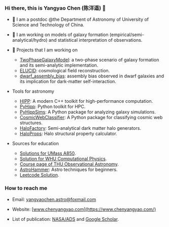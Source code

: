 ### Hi there, this is Yangyao Chen (陈洋遥) 👋

- :book: I am a postdoc @the Department of Astronomy of University of Science and Technology of China. 

- :shit: I am working on models of galaxy formation (empirical/semi-analytical/hydro) and statistical interpretation of observations.

- :ghost: Projects that I am working on
  - [TwoPhaseGalaxyModel](https://github.com/ChenYangyao/two-phase-galaxy-model): a two-phase scenario of galaxy formation and its semi-analytic implementation.
  - [ELUCID](https://www.elucid-project.com/): cosmological field reconstruction.
  - [dwarf_assembly_bias](https://github.com/ChenYangyao/dwarf_assembly_bias): assembly bias observed in dwarf galaxies and its implication for dark-matter self-interaction.
  
- Tools for astronomy
  - [HIPP](https://github.com/ChenYangyao/hipp): A modern C++ toolkit for high-performance computation.
  - [PyHipp](https://github.com/ChenYangyao/pyhipp): Python toolkit for HPC.
  - [PyHippSims](https://github.com/ChenYangyao/pyhipp-sims): A Python package for analyzing galaxy simulations.
  - [CosmicWebClassifier](https://github.com/ChenYangyao/cosmic-web-classifier): A Python package for classifying cosmic web structures.
  - [HaloFactory](https://github.com/ChenYangyao/halofactory): Semi-analytical dark matter halo generators.
  - [HaloProps](https://github.com/ChenYangyao/haloprops): Halo structural property calculator.
  
- Sources for education
  - [Solutions for UMass A850](https://github.com/ChenYangyao/UMASS-A850Lab-Astro-N-Body).
  - [Solution for WHU Computational Physics](https://github.com/ChenYangyao/computationalphysics_N2013301020169).
  - [Course page of THU Observational Astronomy](https://github.com/ChenYangyao/THU2017ObservationalAstronomy).
  - [AstroHammer](https://github.com/ChenYangyao/project-astro-hammer): Astro techniques for beginners.
  - [Leetcode Solution](https://github.com/ChenYangyao/project-leetcode-solution).

### How to reach me

- Email: yangyaochen.astro@foxmail.com

- Website: [www.chenyangyao.com](https://www.chenyangyao.com/)

- List of publication: [NASA/ADS](https://ui.adsabs.harvard.edu/user/libraries/CtFl8zXWR0G1XAbYe7PjTw) and [Google Scholar](https://scholar.google.com/citations?user=_dfTRA8AAAAJ&hl=en).
